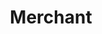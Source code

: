 ---
title: Merchant
excerpt: ''
deprecated: false
hidden: false
metadata:
  title: ''
  description: ''
  robots: index
next:
  description: ''
---